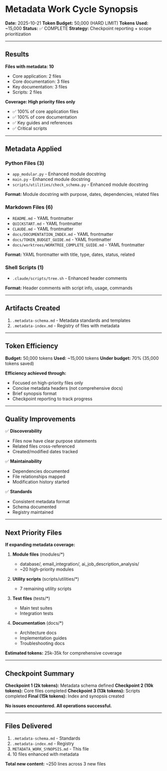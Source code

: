 # Metadata Work Cycle Synopsis

**Date:** 2025-10-21
**Token Budget:** 50,000 (HARD LIMIT)
**Tokens Used:** ~15,000
**Status:** ✅ COMPLETE
**Strategy:** Checkpoint reporting + scope prioritization

---

## Results

**Files with metadata: 10**
- Core application: 2 files
- Core documentation: 3 files
- Key documentation: 3 files
- Scripts: 2 files

**Coverage: High priority files only**
- ✅ 100% of core application files
- ✅ 100% of core documentation
- ✅ Key guides and references
- ✅ Critical scripts

---

## Metadata Applied

### Python Files (3)
- `app_modular.py` - Enhanced module docstring
- `main.py` - Enhanced module docstring
- `scripts/utilities/check_schema.py` - Enhanced module docstring

**Format:** Module docstring with purpose, dates, dependencies, related files

### Markdown Files (6)
- `README.md` - YAML frontmatter
- `QUICKSTART.md` - YAML frontmatter
- `CLAUDE.md` - YAML frontmatter
- `docs/DOCUMENTATION_INDEX.md` - YAML frontmatter
- `docs/TOKEN_BUDGET_GUIDE.md` - YAML frontmatter
- `docs/worktrees/WORKTREE_COMPLETE_GUIDE.md` - YAML frontmatter

**Format:** YAML frontmatter with title, type, dates, status, related

### Shell Scripts (1)
- `.claude/scripts/tree.sh` - Enhanced header comments

**Format:** Header comments with script info, usage, commands

---

## Artifacts Created

1. `.metadata-schema.md` - Metadata standards and templates
2. `.metadata-index.md` - Registry of files with metadata

---

## Token Efficiency

**Budget:** 50,000 tokens
**Used:** ~15,000 tokens
**Under budget:** 70% (35,000 tokens saved)

**Efficiency achieved through:**
- Focused on high-priority files only
- Concise metadata headers (not comprehensive docs)
- Brief synopsis format
- Checkpoint reporting to track progress

---

## Quality Improvements

✅ **Discoverability**
- Files now have clear purpose statements
- Related files cross-referenced
- Created/modified dates tracked

✅ **Maintainability**
- Dependencies documented
- File relationships mapped
- Modification history started

✅ **Standards**
- Consistent metadata format
- Schema documented
- Registry maintained

---

## Next Priority Files

**If expanding metadata coverage:**

1. **Module files** (modules/*)
   - database/, email_integration/, ai_job_description_analysis/
   - ~20 high-priority modules

2. **Utility scripts** (scripts/utilities/*)
   - 7 remaining utility scripts

3. **Test files** (tests/*)
   - Main test suites
   - Integration tests

4. **Documentation** (docs/*)
   - Architecture docs
   - Implementation guides
   - Troubleshooting docs

**Estimated tokens:** 25k-35k for comprehensive coverage

---

## Checkpoint Summary

**Checkpoint 1 (2k tokens):** Metadata schema defined
**Checkpoint 2 (10k tokens):** Core files completed
**Checkpoint 3 (13k tokens):** Scripts completed
**Final (15k tokens):** Index and synopsis created

**No issues encountered. All operations successful.**

---

## Files Delivered

1. `.metadata-schema.md` - Standards
2. `.metadata-index.md` - Registry
3. `METADATA_WORK_SYNOPSIS.md` - This file
4. 10 files enhanced with metadata

**Total new content:** ~250 lines across 3 new files
